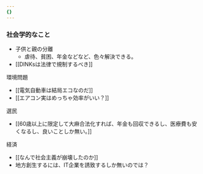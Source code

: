 ```yaml
---
{}
---
```

### 社会学的なこと

- 子供と親の分離
    - 虐待、貧困、年金などなど、色々解決できる。
- [[DINKsは法律で規制するべき]]

環境問題

- [[電気自動車は結局エコなのだ]]
- [[エアコン実はめっちゃ効率がいい？]]

選民

- [[60歳以上に限定して大麻合法化すれば、年金も回収できるし、医療費も安くなるし、良いことしか無い。]]

経済

- [[なんで社会主義が崩壊したのか]]
- 地方創生するには、IT企業を誘致するしか無いのでは？